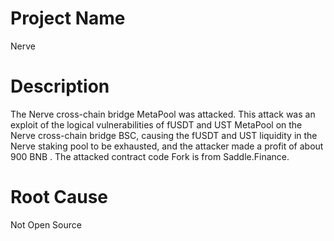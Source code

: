 # Project Name
Nerve

# Description
The Nerve cross-chain bridge MetaPool was attacked. This attack was an exploit of the logical vulnerabilities of fUSDT and UST MetaPool on the Nerve cross-chain bridge BSC, causing the fUSDT and UST liquidity in the Nerve staking pool to be exhausted, and the attacker made a profit of about 900 BNB . The attacked contract code Fork is from Saddle.Finance.

# Root Cause
Not Open Source